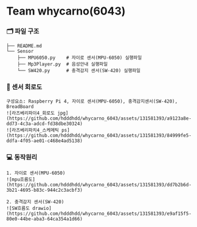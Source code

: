 # Team whycarno(6043)

### 🗂️ 파일 구조
```
├── README.md
└── Sensor
    ├── MPU6050.py    # 자이로 센서(MPU-6050) 실행파일
    ├── Mp3Player.py  # 음성안내 실행파일
    └── SW420.py      # 충격감지 센서(SW-420) 실행파일
```

### 🪫 센서 회로도
    구성요소: Raspberry Pi 4, 자이로 센서(MPU-6050), 충격감지센서(SW-420), BreadBoard
    ![라즈베리파이4_회로도 jpg](https://github.com/hdddhdd/whycarno_6043/assets/131581393/a9123a8e-dd73-4c3a-adcd-fd38dbe30324)
    ![라즈베리파치4_스케메틱 ps](https://github.com/hdddhdd/whycarno_6043/assets/131581393/84999fe5-ddfa-4f05-ae01-c468e4ad5138)
    
### 💻 동작원리
    1. 자이로 센서(MPU-6050)
    ![mpu흐름도](https://github.com/hdddhdd/whycarno_6043/assets/131581393/dd7b2b6d-3b21-4695-b83c-944c2c3acbf3)

    2. 충격감지 센서(SW-420)
    ![SW흐름도 drawio](https://github.com/hdddhdd/whycarno_6043/assets/131581393/e9af15f5-80e0-44be-aba3-64ca354a1d66)
